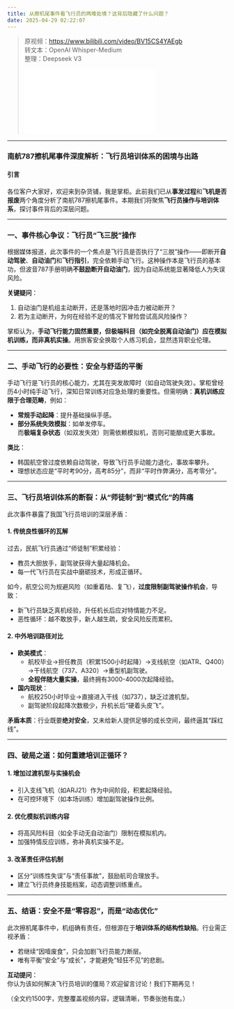 ```yaml
---
title: 从擦机尾事件看飞行员的两难处境？这背后隐藏了什么问题？
date: 2025-04-29 02:22:07
---
```


> 原视频：https://www.bilibili.com/video/BV15CS4YAEgb<br>转文本：OpenAI Whisper-Medium<br>整理：Deepseek V3
>
> <iframe src="//player.bilibili.com/player.html?bvid=BV15CS4YAEgb&autoplay=0" scrolling="no" border="0" frameborder="no" framespacing="0" allowfullscreen="true"></iframe>

---

### 南航787擦机尾事件深度解析：飞行员培训体系的困境与出路  

#### 引言  
各位客户大家好，欢迎来到杂货铺，我是掌柜。此前我们已从**事发过程**和**飞机是否报废**两个角度分析了南航787擦机尾事件。本期我们将聚焦**飞行员操作与培训体系**，探讨事件背后的深层问题。  

---  

### 一、事件核心争议：飞行员“飞三脱”操作  
根据媒体报道，此次事件的一个焦点是飞行员是否执行了“三脱”操作——即断开**自动驾驶**、**自动油门**和**飞行指引**，完全依赖手动飞行。这种操作本是飞行员的基本功，但波音787手册明确**不鼓励断开自动油门**，因为自动系统能显著降低人为失误风险。  

**关键疑问**：  
1. 自动油门是机组主动断开，还是落地时因冲击力被动断开？  
2. 若为主动断开，为何在经验不足的情况下冒险尝试高风险操作？  

掌柜认为，**手动飞行能力固然重要，但极端科目（如完全脱离自动油门）应在模拟机训练，而非真机实操**。用旅客安全换取个人练习机会，显然违背职业伦理。  

---  

### 二、手动飞行的必要性：安全与舒适的平衡  
手动飞行是飞行员的核心能力，尤其在突发故障时（如自动驾驶失效）。掌柜曾经历4小时纯手动飞行，深知日常训练对应急处理的重要性。但需明确：**真机训练应限于合理范畴**，例如：  
- **常规手动起降**：提升基础操纵手感。  
- **部分系统失效模拟**：如单发停车。  
而**极端复杂状态**（如双发失效）则需依赖模拟机，否则可能酿成更大事故。  

**类比**：  
- 韩国航空曾过度依赖自动驾驶，导致飞行员手动能力退化，事故率攀升。  
- 理想状态应是“平时考90分，高考85分”，而非“平时作弊满分，高考零分”。  

---  

### 三、飞行员培训体系的断裂：从“师徒制”到“模式化”的阵痛  
此次事件暴露了我国飞行员培训的深层矛盾：  

#### 1. **传统良性循环的瓦解**  
过去，民航飞行员通过“师徒制”积累经验：  
- 教员大胆放手，副驾驶获得大量起降机会。  
- 每一代飞行员在实战中磨砺技术，形成正循环。  

如今，航空公司为规避风险（如重着陆、复飞），**过度限制副驾驶操作机会**，导致：  
- 新飞行员缺乏真机经验，升任机长后应对特情能力不足。  
- 恶性循环：越不敢放手，新人越生疏，安全风险反而累积。  

#### 2. **中外培训路径对比**  
- **欧美模式**：  
  - 航校毕业→担任教员（积累1500小时起降）→支线航空（如ATR、Q400）→干线航空（737、A320）→重型机副驾驶。  
  - **全程伴随大量实操**，最终拥有3000-4000次起降经验。  
- **国内现状**：  
  - 航校250小时毕业→直接进入干线（如737），缺乏过渡机型。  
  - 副驾驶阶段起降次数极少，升机长后“硬着头皮飞”。  

**矛盾本质**：行业既要**绝对安全**，又未给新人提供足够的成长空间，最终逼其“踩红线”。  

---  

### 四、破局之道：如何重建培训正循环？  
#### 1. **增加过渡机型与实操机会**  
- 引入支线飞机（如ARJ21）作为中间阶段，积累起降经验。  
- 在可控环境下（如本场训练）增加副驾驶操作比例。  

#### 2. **优化模拟机训练内容**  
- 将高风险科目（如全手动无自动油门）限制在模拟机内。  
- 加强特情反应训练，弥补真机实操不足。  

#### 3. **改革责任评估机制**  
- 区分“训练性失误”与“责任事故”，鼓励航司合理放手。  
- 建立飞行员终身技能档案，动态调整训练重点。  

---  

### 五、结语：安全不是“零容忍”，而是“动态优化”  
此次擦机尾事件中，机组确有责任，但根源在于**培训体系的结构性缺陷**。行业需正视矛盾：  
- 若继续“因噎废食”，只会加剧飞行员能力断层。  
- 唯有平衡“安全”与“成长”，才能避免“轻狂不见”的悲剧。  

**互动提问**：  
你认为该如何解决飞行员培训的僵局？欢迎留言讨论！我们下期再见！  

（全文约1500字，完整覆盖视频内容，逻辑清晰，节奏张弛有度。）